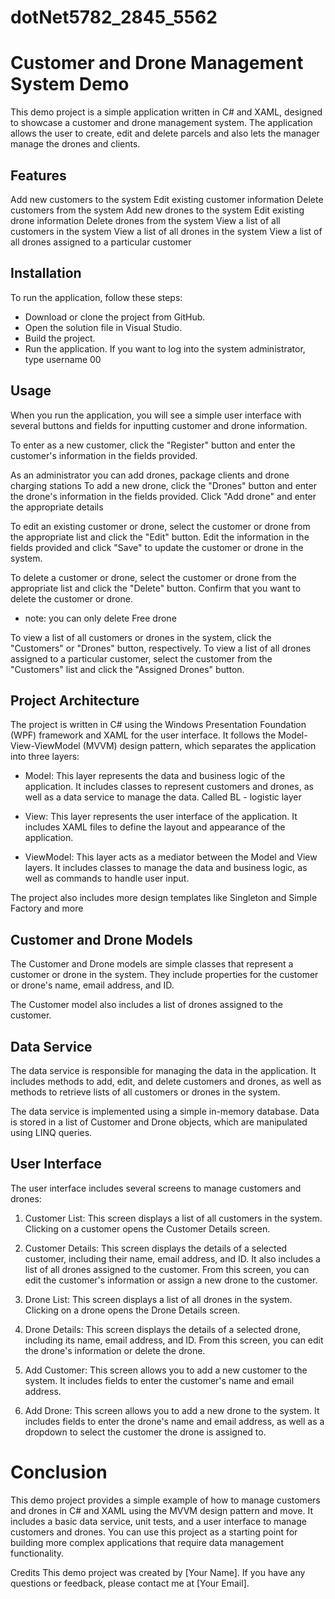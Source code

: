 # dotNet5782_2845_5562

# Customer and Drone Management System Demo
This demo project is a simple application written in C# and XAML, designed to showcase a customer and drone management system. The application allows the user to create, edit and delete parcels and also lets the manager manage the drones and clients.

## Features
Add new customers to the system
Edit existing customer information
Delete customers from the system
Add new drones to the system
Edit existing drone information
Delete drones from the system
View a list of all customers in the system
View a list of all drones in the system
View a list of all drones assigned to a particular customer
## Installation
To run the application, follow these steps:

* Download or clone the project from GitHub.
* Open the solution file in Visual Studio.
* Build the project.
* Run the application.
If you want to log into the system administrator, type username 00

## Usage
When you run the application, you will see a simple user interface with several buttons and fields for inputting customer and drone information.

To enter as a new customer, click the "Register" button and enter the customer's information in the fields provided.

As an administrator you can add drones, package clients and drone charging stations
To add a new drone, click the "Drones" button and enter the drone's information in the fields provided. Click "Add drone" and enter the appropriate details

To edit an existing customer or drone, select the customer or drone from the appropriate list and click the "Edit" button. Edit the information in the fields provided and click "Save" to update the customer or drone in the system.

To delete a customer or drone, select the customer or drone from the appropriate list and click the "Delete" button. Confirm that you want to delete the customer or drone.
* note: you can only delete Free drone 

To view a list of all customers or drones in the system, click the "Customers" or "Drones" button, respectively. To view a list of all drones assigned to a particular customer, select the customer from the "Customers" list and click the "Assigned Drones" button.

## Project Architecture
The project is written in C# using the Windows Presentation Foundation (WPF) framework and XAML for the user interface. It follows the Model-View-ViewModel (MVVM) design pattern, which separates the application into three layers:

* Model: This layer represents the data and business logic of the application. It includes classes to represent customers and drones, as well as a data service to manage the data. Called BL - logistic layer

* View: This layer represents the user interface of the application. It includes XAML files to define the layout and appearance of the application.

* ViewModel: This layer acts as a mediator between the Model and View layers. It includes classes to manage the data and business logic, as well as commands to handle user input.

The project also includes more design templates like Singleton and Simple Factory and more

## Customer and Drone Models
The Customer and Drone models are simple classes that represent a customer or drone in the system. They include properties for the customer or drone's name, email address, and ID.

The Customer model also includes a list of drones assigned to the customer.

## Data Service
The data service is responsible for managing the data in the application. It includes methods to add, edit, and delete customers and drones, as well as methods to retrieve lists of all customers or drones in the system.

The data service is implemented using a simple in-memory database. Data is stored in a list of Customer and Drone objects, which are manipulated using LINQ queries.

## User Interface
The user interface includes several screens to manage customers and drones:

1. Customer List: This screen displays a list of all customers in the system. Clicking on a customer opens the Customer Details screen.

2. Customer Details: This screen displays the details of a selected customer, including their name, email address, and ID. It also includes a list of all drones assigned to the customer. From this screen, you can edit the customer's information or assign a new drone to the customer.

3. Drone List: This screen displays a list of all drones in the system. Clicking on a drone opens the Drone Details screen.

4. Drone Details: This screen displays the details of a selected drone, including its name, email address, and ID. From this screen, you can edit the drone's information or delete the drone.

5. Add Customer: This screen allows you to add a new customer to the system. It includes fields to enter the customer's name and email address.

6. Add Drone: This screen allows you to add a new drone to the system. It includes fields to enter the drone's name and email address, as well as a dropdown to select the customer the drone is assigned to.

# Conclusion
This demo project provides a simple example of how to manage customers and drones in C# and XAML using the MVVM design pattern and move. It includes a basic data service, unit tests, and a user interface to manage customers and drones. You can use this project as a starting point for building more complex applications that require data management functionality.

Credits
This demo project was created by [Your Name]. If you have any questions or feedback, please contact me at [Your Email].
